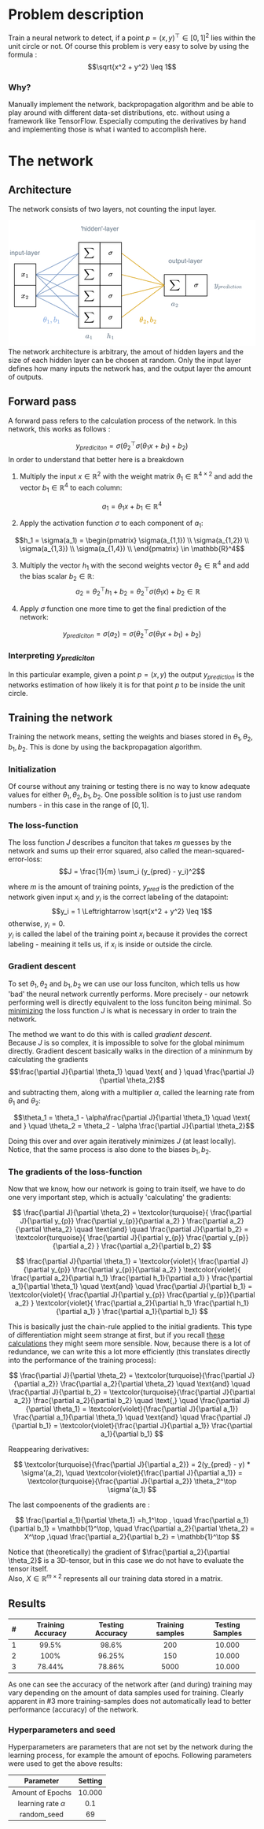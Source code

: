 # Problem description
Train a neural network to detect, if a point $p = (x,y)^\top \in [0,1]^2$ lies within the unit circle or not. Of course this problem is very easy to solve by using the formula :
$$\sqrt{x^2 + y^2} \leq 1$$


### Why?
Manually implement the network, backpropagation algorithm and be able to play around with different data-set distributions, etc. without using a framework like TensorFlow. Especially computing the derivatives by hand and implementing those is what i wanted to accomplish here.

# The network

## Architecture 
The network consists of two layers, not counting the input layer. 

<div align="center">
<img src="https://github.com/dersiwi/unit-circle-FFNN/blob/master/images/netwrkArchitecture_colored.svg">
</div>
The network architecture is arbitrary, the amout of hidden layers and the size of each hidden layer can be chosen at random. Only the input layer defines how many inputs the network has, and the output layer the amount of outputs.


## Forward pass
A forward pass refers to the calculation process of the network. In this network, this works as follows : 

$$y_{prediciton}  =\sigma(\theta_2 ^\top \sigma(\theta_1 x + b_1) + b_2)$$
In order to understand that better here is a breakdown

   1. Multiply the input $x \in \mathbb{R}^2$ with the weight matrix $\theta_1 \in \mathbb{R}^{4 \times 2}$ and add the vector $b_1 \in \mathbb{R}^4$ to each column:
   
   $$a_1 = \theta_1 x  +b_1 \in \mathbb{R}^4$$



   2. Apply the activation function $\sigma$ to each component of $a_1$:
   
   $$h_1 = \sigma(a_1) = \begin{pmatrix}
    \sigma(a_{1,1}) \\
    \sigma(a_{1,2}) \\
    \sigma(a_{1,3}) \\
    \sigma(a_{1,4}) \\
   \end{pmatrix} \in \mathbb{R}^4$$

   3. Multiply the vector $h_1$ with the second weights vector $\theta_2 \in \mathbb{R}^{4}$ and add the bias scalar $b_2 \in \mathbb{R}$:
   $$a_2 = \theta_2^\top h_1 + b_2=\theta_2^\top \sigma(\theta_1 x) + b_2\in \mathbb{R}$$

   4. Apply $\sigma$ function one more time to get the final prediction of the network:
   
   $$ y_{prediciton} = \sigma(a_2) = \sigma(\theta_2 ^\top \sigma(\theta_1 x + b_1) + b_2)$$

### Interpreting $y_{prediciton}$
In this particular example, given a point $p = (x,y)$ the output $y_{prediction}$ is the networks estimation of how likely it is for that point $p$ to be inside the unit circle.

## Training the network
Training the network means, setting the weights and biases stored in $\theta_1, \theta_2, b_1, b_2$. This is done by using the backpropagation algorithm. <br>

### Initialization

Of course without any training or testing there is no way to know adequate values for either $\theta_1, \theta_2, b_1, b_2$. One possible solition is to just use random numbers - in this case in the range of $[0,1]$. 

### The loss-function
The loss function $J$ describes a funciton that takes $m$ guesses by the network and sums up their error squared, also called the mean-squared-error-loss:
$$J = \frac{1}{m} \sum_i (y_{pred} - y_i)^2$$

where $m$ is the amount of training points, $y_{pred}$ is the prediction of the network given input $x_i$ and $y_i$ is the correct labeling of the datapoint:
$$y_i = 1 \Leftrightarrow \sqrt{x^2 + y^2} \leq 1$$
otherwise, $y_i = 0$. <br>
$y_i$ is called the label of the training point $x_i$ because it provides the correct labeling - meaining it tells us, if $x_i$ is inside or outside the circle.

### Gradient descent 

To set $\theta_1, \theta_2$ and $b_1, b_2$ we can use our loss funciton, which tells us how 'bad' the neural network currently performs. More precisely - our netowrk performing well is directly equivalent to the loss funciton being minimal. So <ins>minimizing</ins> the loss function $J$ is what is necessary in order to train the network. <br>

The method we want to do this with is called <i>gradient descent</i>.  <br>
Because $J$ is so complex, it is impossible to solve for the global minimum directly. Gradient descent basically walks in the direction of a mininmum by calculating the gradients 
$$\frac{\partial J}{\partial \theta_1} \quad \text{ and } \quad \frac{\partial J}{\partial \theta_2}$$
and subtracting them, along with a multiplier $\alpha$, called the learning rate from $\theta_1$ and $\theta_2$:

$$\theta_1 = \theta_1 - \alpha\frac{\partial J}{\partial \theta_1} \quad 
\text{ and } \quad 
\theta_2 = \theta_2 - \alpha \frac{\partial J}{\partial \theta_2}$$

Doing this over and over again iteratively minimizes $J$ (at least locally). Notice, that the same process is also done to the biases $b_1, b_2$.
### The gradients of the loss-function

Now that we know, how our network is going to train itself, we have to do one very important step, which is actually 'calculating' the gradients:

$$
\frac{\partial J}{\partial \theta_2} =
\textcolor{turquoise}{
    \frac{\partial J}{\partial y_{p}} 
    \frac{\partial y_{p}}{\partial a_2} }
\frac{\partial a_2}{\partial \theta_2}
\quad \text{and} \quad 
\frac{\partial J}{\partial b_2} = 
\textcolor{turquoise}{
    \frac{\partial J}{\partial y_{p}} 
    \frac{\partial y_{p}}{\partial a_2} }
\frac{\partial a_2}{\partial b_2}
$$

$$
\frac{\partial J}{\partial \theta_1} = 
\textcolor{violet}{
    \frac{\partial J}{\partial y_{p}} 
    \frac{\partial y_{p}}{\partial a_2} } 
\textcolor{violet}{
    \frac{\partial a_2}{\partial h_1}
    \frac{\partial h_1}{\partial a_1}
} 
\frac{\partial a_1}{\partial \theta_1}
\quad \text{and} \quad 
\frac{\partial J}{\partial b_1} = 
\textcolor{violet}{
    \frac{\partial J}{\partial y_{p}} 
    \frac{\partial y_{p}}{\partial a_2} } 
\textcolor{violet}{
    \frac{\partial a_2}{\partial h_1}
    \frac{\partial h_1}{\partial a_1}
} 
\frac{\partial a_1}{\partial b_1}
$$


This is basically just the chain-rule applied to the initial gradients. This type of differentiation might seem strange at first, but if you recall [these calculations](#forward-pass) they might seem more sensible.
Now, because there is a lot of redundance, we can write this a lot more efficiently (this translates directly into the performance of the training process):

$$
\frac{\partial J}{\partial \theta_2} =
\textcolor{turquoise}{\frac{\partial J}{\partial a_2}}
\frac{\partial a_2}{\partial \theta_2}
\quad \text{and} \quad 
\frac{\partial J}{\partial b_2} = 
\textcolor{turquoise}{\frac{\partial J}{\partial a_2}} 
\frac{\partial a_2}{\partial b_2}
\quad \text{,} \quad
\frac{\partial J}{\partial \theta_1} = 
\textcolor{violet}{\frac{\partial J}{\partial a_1}}  
\frac{\partial a_1}{\partial \theta_1}
\quad \text{and} \quad 
\frac{\partial J}{\partial b_1} = 
\textcolor{violet}{\frac{\partial J}{\partial a_1}} 
\frac{\partial a_1}{\partial b_1}
$$

Reappearing derivatives: 

$$
\textcolor{turquoise}{\frac{\partial J}{\partial a_2}} = 2(y_{pred} - y) * \sigma'(a_2), \quad 
\textcolor{violet}{\frac{\partial J}{\partial a_1}}  = 
\textcolor{turquoise}{\frac{\partial J}{\partial a_2}} 
\theta_2^\top \sigma'(a_1) 
$$

The last compoenents of the gradients are : 

$$
\frac{\partial a_1}{\partial \theta_1}
=h_1^\top
, \quad
\frac{\partial a_1}{\partial b_1}
= \mathbb{1}^\top, \quad
\frac{\partial a_2}{\partial \theta_2}
= X^\top
,\quad
\frac{\partial a_2}{\partial b_2}
= \mathbb{1}^\top
$$

Notice that (theoretically) the gradient of $\frac{\partial a_2}{\partial \theta_2}$ is a 3D-tensor, but in this case we do not have to evaluate the tensor itself. <br>
Also, $X \in \mathbb{R}^{m \times 2}$ represents all our training data stored in a matrix.

## Results

<div align="center">

| # | Training Accuracy  | Testing Accuracy | Training samples | Testing Samples |
| --- | :---: | :---: | :---: |:---: |
| 1 | 99.5%  | 98.6%  | 200 | 10.000 |
| 2 | 100%  | 96.25%  | 150 | 10.000 |
| 3 | 78.44%  | 78.86%  | 5000 | 10.000 |

</div>


As one can see the accuracy of the network after (and during) training may vary depending on the amount of data samples used for training. 
Clearly apparent in #3 more training-samples does not automatically lead to better performance (accuracy) of the network. 

### Hyperparameters and seed
Hyperparameters are parameters that are not set by the network during the learning process, for example the amount of epochs. Following parameters were used to get the above results: 

<div align="center">

|Parameter| Setting|
| :---: | :---: |
| Amount of Epochs | 10.000|
| learning rate $\alpha$ | 0.1|
| random_seed | 69|
</div>
